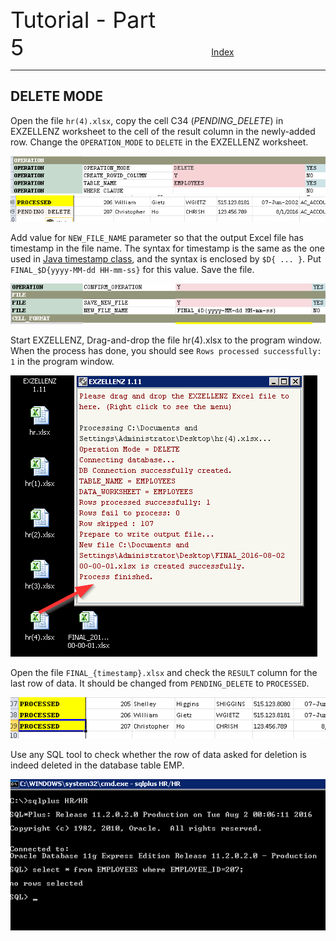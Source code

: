 <span style="font-size:36px;">Tutorial - Part 5</span><span style="padding-left: 300px;text-align:right;font-size:14px"><a href="../INDEX.md">Index</a></span>

---

## DELETE MODE

Open the file `hr(4).xlsx`, copy the cell C34 (_PENDING_DELETE_) in EXZELLENZ worksheet to the cell of the result column in the newly-added row.  Change the `OPERATION_MODE` to `DELETE` in the EXZELLENZ worksheet. 

<img src="../pic/image23.png"/>

<img src="../pic/image24.png"/>

Add value for `NEW_FILE_NAME` parameter so that the output Excel file has timestamp in the file name.  The syntax for timestamp is the same as the one used in [Java timestamp class](https://docs.oracle.com/javase/7/docs/api/java/sql/Timestamp.html), and the syntax is enclosed by `$D{ ... }`.  Put `FINAL_$D{yyyy-MM-dd HH-mm-ss}` for this value.  Save the file.

<img src="../pic/image25.png"/>

Start EXZELLENZ, Drag-and-drop the file hr(4).xlsx to the program window.  When the process has done, you should see `Rows processed successfully: 1` in the program window.

<img src="../pic/image26.png"/>

Open the file `FINAL_{timestamp}.xlsx` and check the `RESULT` column for the last row of data.  It should be changed from `PENDING_DELETE` to `PROCESSED`.

<img src="../pic/image27.png"/>

Use any SQL tool to check whether the row of data asked for deletion is indeed deleted in the database table EMP.

<img src="../pic/image28.png"/>